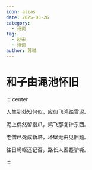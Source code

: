 ```yaml
---
icon: alias
date: 2025-03-26
category:
  - 诗词
tag:
  - 赵宋
  - 诗词
author: 苏轼
---
```


# 和子由渑池怀旧

<!-- more -->


::: center 

人生到处知何似，应似飞鸿踏雪泥。

泥上偶然留指爪，鸿飞那复计东西。

老僧已死成新塔，坏壁无由见旧题。

往日崎岖还记否，路长人困蹇驴嘶。

:::